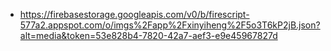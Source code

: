 - https://firebasestorage.googleapis.com/v0/b/firescript-577a2.appspot.com/o/imgs%2Fapp%2Fxinyiheng%2F5o3T6kP2jB.json?alt=media&token=53e828b4-7820-42a7-aef3-e9e45967827d
